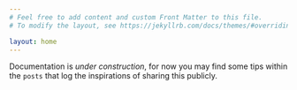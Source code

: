 ```yaml
---
# Feel free to add content and custom Front Matter to this file.
# To modify the layout, see https://jekyllrb.com/docs/themes/#overriding-theme-defaults

layout: home
---
```


Documentation is _under construction_, for now you may find some tips within the `posts`
that log the inspirations of sharing this publicly.
